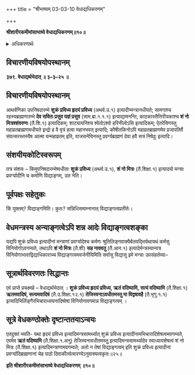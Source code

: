 +++
title = "श्रीभाष्यम् 03-03-10 वेधाद्यधिकरणम्"

+++


**श्रीशारीरकमीमांसाभाष्ये वेधाद्यधिकरणम्॥१०॥**

<details><summary>अधिकरणार्थः</summary>

शुक्रं प्रविध्येत्येवमादीनां आथर्वणिकादिभिरधीयमानानां मन्त्राणां अध्ययनाङ्गत्वमेव, न विद्याङ्गता
</details>

## विचारणीयविषयोपस्थानम्

**३७९. वेधाद्यर्थभेदात् ॥ ३–३–२५ ॥**

## विचारणीयविषयोपस्थानम्

आथर्वणिका उपनिषदारम्भे **शुक्रं प्रविध्य हृदयं प्रविध्य** (अथर्व.उ.१) इत्यादीन्मन्त्रानधीयते; सामगाश्च रहस्यब्राह्मणारम्भे
**देव सवितः प्रसुव यज्ञं प्रसुव** (साम.ब्रा.१.१.१) इत्याद्यामनन्ति, काठकास्तैत्तिरीयकाश्च **शं नो मित्रश्शंवरुणः** (तै.शि.१) इत्यादिकम्; शाट्यायनिश्च श्वेतोऽश्वो हरिनीलोऽसि इत्यादिकम्; ऐतरेयिणस्तु महाव्रतब्राह्मणमधीयते इन्द्रो ह वै वृत्रं हत्वा महानभवत् इत्यादि; कौषीतकिनोऽपि महाव्रतब्राह्मणमेव प्रजापतिर्वै संवत्सरस्तस्यैष आत्मा यन्महाव्रतम् इति, वाजसनेयिनस्तु प्रवर्ग्यब्राह्मणं देवा हवै सत्रं निषेदुः इत्यादि।

## संशयीयकोटिस्वरूपम्

तत्र संशयः – किमुपनिषदारम्भेष्वधीताः **शुक्रं प्रविध्य** (अथर्व.उ.१), **शं नो मित्रः** (तै.शिक्षा.१) इत्यादयो मन्त्राः प्रवर्ग्यादीनि च कर्माणि विद्याङ्गम्, उत नेति।

## पूर्वपक्षः सहेतुकः

किं युक्तम्? विद्याङ्गमिति। कुतः? सन्निधिसमाम्नानात् विद्याङ्गत्वप्रतीतेः।

## वेधमन्त्रस्य अन्याङ्गत्वेऽपि शन्न आदेः विद्याङ्गत्वशङ्का

यद्यपि शुक्रं प्रविध्य इत्यादीनां मन्त्राणां प्रवर्ग्यादेश्च कर्मणः श्रुतिलिङ्गवाक्यैर्बलवद्भिर्यथायथं कर्मसु विनियोगोऽवगम्यते, तथाऽपि
**शं नो मित्रः** (तै.शी) **सह नाववतु** (तै.आन.१) इत्यादेर्मन्त्रस्यान्यत्र विनियोगाभावाद्विद्याधिकाराच्च विद्याङ्गत्वमवर्जनीयिमिति सर्वासु विद्यासु इमे मन्त्राः उपसंहर्तव्याः-

## सूत्रार्थविवरणतः सिद्धान्तः

एवं प्राप्ते प्रचक्ष्महे – वेधाद्यर्थभेदात् । **शुक्रं प्रविध्य हृदयं प्रविध्य, ऋतं वदिष्यामि, सत्यं वदिष्यामि** (तै.शिक्षा.१) **ऋतमवादिषं, सत्यमवादिषं** (तै.उ.शिक्षा.१२.१)
**तेजिस्वनाऽवधीतमस्तु मा विद्वषावहै** (तै.भृगु.१.१)
इत्यादिभिर्लिङ्गैरभिचाराध्ययनादिष्वेषां विनियोगावगमान्न विद्याङ्गत्वम् ।

## सूत्रे वेधकण्ठोक्तेः दृष्टान्ततयाऽन्वयः

एतदुक्तं भवति- यथा हृदयं प्रविध्य इत्यादिमन्त्रसामर्थ्यात् शुक्रं प्रविध्य इत्यादीनामभिचारादिशेषत्वमवगम्यते, एवमेव **ऋतं वदिष्यामि** (तै.शिक्षा.१.अनु) तेजिस्वनावधीतमस्तुु इत्यादिमन्त्रसामर्थ्यादेव स्वाध्यायशेषत्वं शं नो मित्रः (तै.शिक्षा.१) इत्यादिमन्त्राणामवगम्यते; अतो न तेषां विद्याङ्गत्वम् इति शुक्रं प्रविध्य इत्यादीनां प्रवर्ग्यादिब्राह्मणानां चेह पाठो दिवाकीर्त्यत्वारण्येऽनुवाक्यत्वकृतः॥२५॥

**इति श्रीशारीरकमीमांसाभाष्ये वेधाद्यधिकरणम् ॥१०॥**


